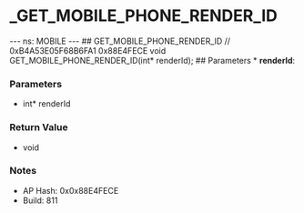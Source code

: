 # _GET_MOBILE_PHONE_RENDER_ID

--- ns: MOBILE --- ## GET_MOBILE_PHONE_RENDER_ID  // 0xB4A53E05F68B6FA1 0x88E4FECE void GET_MOBILE_PHONE_RENDER_ID(int* renderId);   ## Parameters * **renderId**:

### Parameters
* int* renderId

### Return Value
* void

### Notes
* AP Hash: 0x0x88E4FECE
* Build: 811

